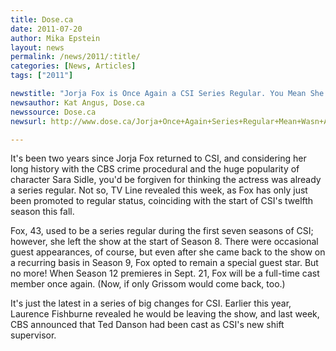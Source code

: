 ```yaml
---
title: Dose.ca
date: 2011-07-20
author: Mika Epstein
layout: news
permalink: /news/2011/:title/
categories: [News, Articles]
tags: ["2011"]

newstitle: "Jorja Fox is Once Again a CSI Series Regular. You Mean She Wasn't Already?  "
newsauthor: Kat Angus, Dose.ca  
newssource: Dose.ca  
newsurl: http://www.dose.ca/Jorja+Once+Again+Series+Regular+Mean+Wasn+Already/5131564/story.html  

---
```


It's been two years since Jorja Fox returned to CSI, and considering her long history with the CBS crime procedural and the huge popularity of character Sara Sidle, you'd be forgiven for thinking the actress was already a series regular. Not so, TV Line revealed this week, as Fox has only just been promoted to regular status, coinciding with the start of CSI's twelfth season this fall.

Fox, 43, used to be a series regular during the first seven seasons of CSI; however, she left the show at the start of Season 8. There were occasional guest appearances, of course, but even after she came back to the show on a recurring basis in Season 9, Fox opted to remain a special guest star. But no more! When Season 12 premieres in Sept. 21, Fox will be a full-time cast member once again. (Now, if only Grissom would come back, too.)

It's just the latest in a series of big changes for CSI. Earlier this year, Laurence Fishburne revealed he would be leaving the show, and last week, CBS announced that Ted Danson had been cast as CSI's new shift supervisor.

